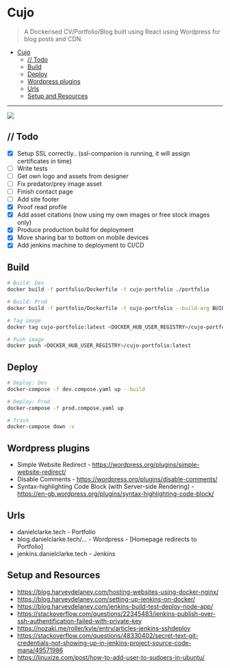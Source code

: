 # Cujo

> A Dockerised CV/Portfolio/Blog built using React using Wordpress for blog posts and CDN.

- [Cujo](#cujo)
  - [// Todo](#-todo)
  - [Build](#build)
  - [Deploy](#deploy)
  - [Wordpress plugins](#wordpress-plugins)
  - [Urls](#urls)
  - [Setup and Resources](#setup-and-resources)

---

![](./portfolio/src/assets/p2.gif)

## // Todo

- [x] Setup SSL correctly.. (ssl-companion is running, it will assign certificates in time)
- [ ] Write tests
- [ ] Get own logo and assets from designer
- [ ] Fix predator/prey image asset
- [ ] Finish contact page
- [ ] Add site footer
- [x] Proof read profile
- [x] Add asset citations (now using my own images or free stock images only)
- [x] Produce production build for deployment
- [x] Move sharing bar to bottom on mobile devices
- [x] Add jenkins machine to deployment to CI/CD

## Build

```bash
# Build: Dev
docker build -f portfolio/Dockerfile -t cujo-portfolio ./portfolio

# Build: Prod
docker build -f portfolio/Dockerfile -t cujo-portfolio --build-arg BUILD_MODE=":prod" ./portfolio

# Tag image
docker tag cujo-portfolio:latest <DOCKER_HUB_USER_REGISTRY>/cujo-portfolio:latest

# Push image
docker push <DOCKER_HUB_USER_REGISTRY>/cujo-portfolio:latest
```

## Deploy

```bash
# Deploy: Dev
docker-compose -f dev.compose.yaml up --build

# Deploy: Prod
docker-compose -f prod.compose.yaml up

# Trash
docker-compose down -v
```

## Wordpress plugins

- Simple Website Redirect - <https://wordpress.org/plugins/simple-website-redirect/>
- Disable Comments - <https://wordpress.org/plugins/disable-comments/>
- Syntax-highlighting Code Block (with Server-side Rendering) - <https://en-gb.wordpress.org/plugins/syntax-highlighting-code-block/>

## Urls

- danielclarke.tech - Portfolio
- blog.danielclarke.tech/... - Wordpress - [Homepage redirects to Portfolio]
- jenkins.danielclarke.tech - Jenkins

## Setup and Resources

- <https://blog.harveydelaney.com/hosting-websites-using-docker-nginx/>
- <https://blog.harveydelaney.com/setting-up-jenkins-on-docker/>
- <https://blog.harveydelaney.com/jenkins-build-test-deploy-node-app/>
- <https://stackoverflow.com/questions/22345483/jenkins-publish-over-ssh-authentification-failed-with-private-key>
- <https://nozaki.me/roller/kyle/entry/articles-jenkins-sshdeploy>
- <https://stackoverflow.com/questions/48330402/secret-text-git-credentials-not-showing-up-in-jenkins-project-source-code-mana/49571986>
- <https://linuxize.com/post/how-to-add-user-to-sudoers-in-ubuntu/>
